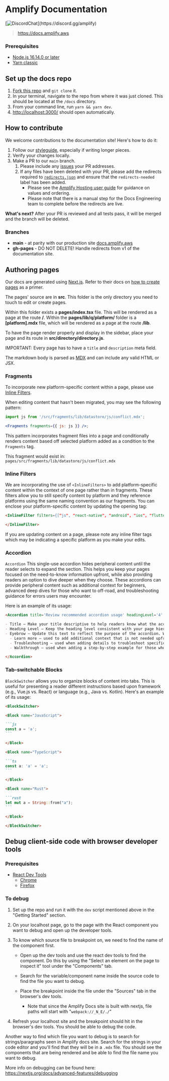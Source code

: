# Amplify Documentation

[![DiscordChat](https://img.shields.io/discord/308323056592486420?logo=discord")](https://discord.gg/amplify)

> https://docs.amplify.aws

### Prerequisites

- [Node.js 16.14.0 or later](https://nodejs.org/en/)
- [Yarn classic](https://classic.yarnpkg.com/lang/en/docs/install/#mac-stable)

## Set up the docs repo

1. [Fork this repo](/fork) and `git clone` it.
2. In your terminal, navigate to the repo from where it was just cloned. This should be located at the `/docs` directory.
3. From your command line, run `yarn && yarn dev`.
4. <http://localhost:3000/> should open automatically.

## How to contribute

We welcome contributions to the documentation site! Here's how to do it:

1. Follow our [styleguide](https://github.com/aws-amplify/docs/blob/main/STYLEGUIDE.md), especially if writing longer pieces.
2. Verify your changes locally.
3. Make a PR to our `main` branch.
   1. Please include any [issues](https://github.com/aws-amplify/docs/issues) your PR addresses.
   2. If any files have been deleted with your PR, please add the redirects required to [`redirects.json`](https://github.com/aws-amplify/docs/blob/main/redirects.json) and ensure that the `redirects-needed` label has been added.
      - Please see the [Amplify Hosting user guide](https://docs.aws.amazon.com/amplify/latest/userguide/redirects.html) for guidance on values and ordering.
      - Please note that there is a manual step for the Docs Engineering team to complete before the redirects are live.

**What's next?** After your PR is reviewed and all tests pass, it will be merged and the branch will be deleted.

### Branches

- **main** - at parity with our production site [docs.amplify.aws](https://docs.amplify.aws/)
- **gh-pages** - DO NOT DELETE! Handle redirects from v1 of the documentation site.

## Authoring pages

Our docs are generated using [Next.js](https://nextjs.org/). Refer to their docs on [how to create pages](https://nextjs.org/docs/basic-features/pages) as a primer.

The pages' source are in **src**. This folder is the only directory you need to touch to edit or create pages.

Within this folder exists a **pages/index.tsx** file. This will be rendered as a page at the route **/**. Within the **pages/lib/q/platform/** folder is a **[platform].mdx** file, which will be rendered as a page at the route **/lib**.

To have the page render properly and display in the sidebar, place your page and its route in **src/directory/directory.js**.

IMPORTANT: Every page has to have a `title` and `description` meta field.

The markdown body is parsed as [MDX](https://mdxjs.com/) and can include any valid HTML or JSX.

### Fragments

To incorporate new platform-specific content within a page, please use [Inline Filters](https://github.com/aws-amplify/docs/blob/main/Readme.md#inline-filters).

When editing content that hasn't been migrated, you may see the following pattern:

```jsx
import js from '/src/fragments/lib/datastore/js/conflict.mdx';

<Fragments fragments={{ js: js }} />;
```

This pattern incorporates fragment files into a page and conditionally renders content based off selected platform added as a condition to the `Fragments` tag.

This fragment would exist in: `pages/src/fragments/lib/datastore/js/conflict.mdx`

### Inline Filters

We are incorporating the use of `<InlineFilters>` to add platform-specific content within the context of one page rather than in fragments. These filters allow you to still specify content by platform and they reference platforms using the same naming convention as our fragments. You can enclose your platform-specific content by updating the opening tag:

```md
<InlineFilter filters={["js", "react-native", "android", "ios", "flutter"]}>

</InlineFilter>
```

If you are updating content on a page, please note any inline filter tags which may be indicating a specific platform as you make your edits.

### Accordion

`Accordion` This single-use accordion hides peripheral content until the reader selects to expand the section. This helps you keep your pages focused on the need-to-know information upfront, while also providing readers an option to dive deeper when they choose. These accordions can provide peripheral content such as additional context for beginners, advanced deep dives for those who want to off-road, and troubleshooting guidance for errors users may encounter.

Here is an example of its usage:

```md
<Accordion title='Review recommended accordion usage' headingLevel='4' eyebrow='Learn more'>

- Title – Make your title descriptive to help readers know what the accordion contains before they click.
- Heading Level – Keep the heading level consistent with your page hierarchy.
- Eyebrow – Update this text to reflect the purpose of the accordion. We recommend:
  - Learn more – used to add additional context that is not needed upfront but is useful for users to review when they choose.
  - Troubleshooting – used when adding details to troubleshoot specific errors within context.
  - Walkthrough – used when adding a step-by-step example for those who need more direct guidance.

</Accordion>
```

### Tab-switchable Blocks

`BlockSwitcher` allows you to organize blocks of content into tabs. This is useful for presenting a reader different instructions based upon framework (e.g., Vue.js vs. React) or language (e.g., Java vs. Kotlin). Here's an example of its usage:

````md
<BlockSwitcher>

<Block name="JavaScript">

```js
const a = 'a';
```

</Block>

<Block name="TypeScript">

```ts
const a: 'a' = 'a';
```

</Block>

<Block name="Rust">

```rust
let mut a = String::from("a");
```

</Block>

</BlockSwitcher>
````

## Debug client-side code with browser developer tools

### Prerequisites

- [React Dev Tools](https://reactjs.org/tutorial/tutorial.html#developer-tools)
  - [Chrome](https://chrome.google.com/webstore/detail/react-developer-tools/fmkadmapgofadopljbjfkapdkoienihi?hl=en)
  - [Firefox](https://addons.mozilla.org/en-US/firefox/addon/react-devtools/)

### To debug

1. Set up the repo and run it with the `dev` script mentioned above in the "Getting Started" section.
2. On your localhost page, go to the page with the React component you want to debug and open up the developer tools.
3. To know which source file to breakpoint on, we need to find the name of the component first.

   - Open up the dev tools and use the react dev tools to find the component. Do this by using the "Select an element on the page to inspect it" tool under the "Components" tab.

   - Search for the variable/component name inside the source code to find the file you want to debug.

   - Place the breakpoint inside the file under the "Sources" tab in the browser's dev tools.
     - Note that since the Amplify Docs site is built with nextjs, file paths will start with "`webpack://_N_E/./`"

4. Refresh your localhost site and the breakpoint should hit in the browser's dev tools. You should be able to debug the code.

Another way to find which file you want to debug is to search for strings/paragraphs seen in Amplify docs site. Search for the strings in your code editor and you'll find that they will be in a `.mdx` file. You should see the components that are being rendered and be able to find the file name you want to debug.

More info on debugging can be found here: https://nextjs.org/docs/advanced-features/debugging
